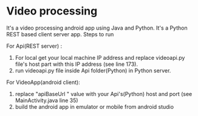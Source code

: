 # Video processing
It's a video processing android app using Java and Python. It's a Python REST based client server app. Steps to run

For Api(REST server) :
1. For local get your local machine IP address and replace videoapi.py file's host part with this IP address (see line 173).
2. run videoapi.py file inside Api folder(Python) in Python server. 

For VideoApp(android client):
1. replace "apiBaseUrl " value with your Api's(Python) host and port (see MainActivity.java line 35)
2. build the android app in emulator or mobile from android studio
